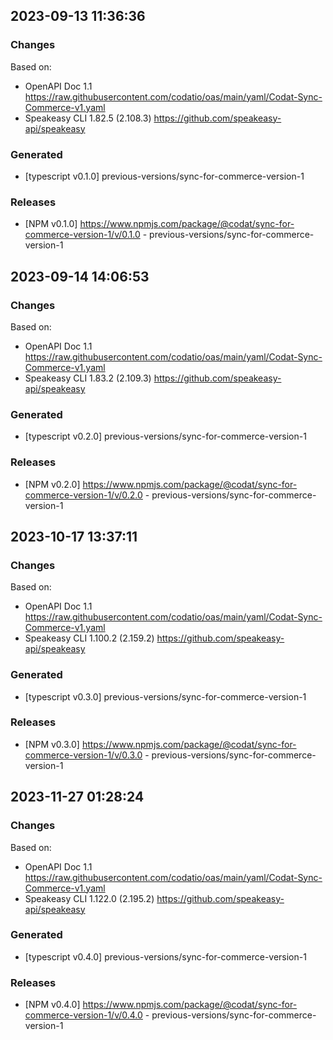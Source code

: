 

## 2023-09-13 11:36:36
### Changes
Based on:
- OpenAPI Doc 1.1 https://raw.githubusercontent.com/codatio/oas/main/yaml/Codat-Sync-Commerce-v1.yaml
- Speakeasy CLI 1.82.5 (2.108.3) https://github.com/speakeasy-api/speakeasy
### Generated
- [typescript v0.1.0] previous-versions/sync-for-commerce-version-1
### Releases
- [NPM v0.1.0] https://www.npmjs.com/package/@codat/sync-for-commerce-version-1/v/0.1.0 - previous-versions/sync-for-commerce-version-1

## 2023-09-14 14:06:53
### Changes
Based on:
- OpenAPI Doc 1.1 https://raw.githubusercontent.com/codatio/oas/main/yaml/Codat-Sync-Commerce-v1.yaml
- Speakeasy CLI 1.83.2 (2.109.3) https://github.com/speakeasy-api/speakeasy
### Generated
- [typescript v0.2.0] previous-versions/sync-for-commerce-version-1
### Releases
- [NPM v0.2.0] https://www.npmjs.com/package/@codat/sync-for-commerce-version-1/v/0.2.0 - previous-versions/sync-for-commerce-version-1

## 2023-10-17 13:37:11
### Changes
Based on:
- OpenAPI Doc 1.1 https://raw.githubusercontent.com/codatio/oas/main/yaml/Codat-Sync-Commerce-v1.yaml
- Speakeasy CLI 1.100.2 (2.159.2) https://github.com/speakeasy-api/speakeasy
### Generated
- [typescript v0.3.0] previous-versions/sync-for-commerce-version-1
### Releases
- [NPM v0.3.0] https://www.npmjs.com/package/@codat/sync-for-commerce-version-1/v/0.3.0 - previous-versions/sync-for-commerce-version-1

## 2023-11-27 01:28:24
### Changes
Based on:
- OpenAPI Doc 1.1 https://raw.githubusercontent.com/codatio/oas/main/yaml/Codat-Sync-Commerce-v1.yaml
- Speakeasy CLI 1.122.0 (2.195.2) https://github.com/speakeasy-api/speakeasy
### Generated
- [typescript v0.4.0] previous-versions/sync-for-commerce-version-1
### Releases
- [NPM v0.4.0] https://www.npmjs.com/package/@codat/sync-for-commerce-version-1/v/0.4.0 - previous-versions/sync-for-commerce-version-1